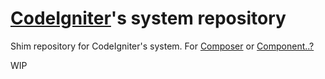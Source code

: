 # [CodeIgniter](https://github.com/bcit-ci/codeigniter)'s system repository

Shim repository for CodeIgniter's system. For [Composer](https://getcomposer.org/) or [Component..?](https://github.com/RobLoach/component-installer)

WIP
